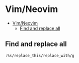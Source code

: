 # Vim/Neovim
<!--ts-->
* [Vim/Neovim](vim.md#vimneovim)
   * [Find and replace all](vim.md#find-and-replace-all)

<!-- Added by: runner, at: Sun Jan 30 09:40:19 UTC 2022 -->

<!--te-->

## Find and replace all
```vim
:%s/replace_this/replace_with/g
```
